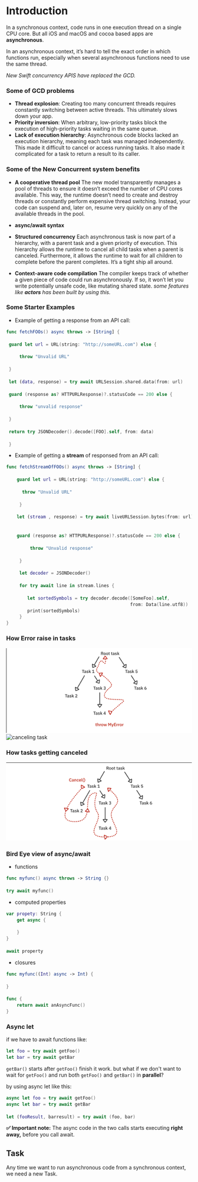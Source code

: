 # Introduction

In a synchronous context, code runs in one execution thread on a single CPU core.
But all iOS and macOS and cocoa based apps are **asynchronous**.

In an asynchronous context, it’s hard to tell the exact order in which functions run, especially when several asynchronous functions need to use the same thread.

*New Swift concurrency APIS have replaced the GCD.*

### Some of GCD problems
* **Thread explosion**: Creating too many concurrent threads requires constantly switching between active threads. This ultimately slows down your app.
* **Priority inversion**: When arbitrary, low-priority tasks block the execution of high-priority tasks waiting in the same queue.
* **Lack of execution hierarchy**: Asynchronous code blocks lacked an execution hierarchy, meaning each task was managed independently. This made it difficult to cancel or access running tasks. It also made it complicated for a task to return a result to its caller.

### Some of the New Concurrent system benefits
* **A cooperative thread pool**
The new model transparently manages a pool of threads to ensure it doesn’t exceed the number of CPU cores available. This way, the runtime doesn’t need to create and destroy threads or constantly perform expensive thread switching. Instead, your code can suspend and, later on, resume very quickly on any of the available threads in the pool.

* **async/await syntax**

* **Structured concurrency**
Each asynchronous task is now part of a hierarchy, with a parent task and a given priority of execution. This hierarchy allows the runtime to cancel all child tasks when a parent is canceled. Furthermore, it allows the runtime to wait for all children to complete before the parent completes. It’s a tight ship all around.

* **Context-aware code compilation**
The compiler keeps track of whether a given piece of code could run asynchronously. If so, it won’t let you write potentially unsafe code, like mutating shared state.
*some features like **actors** has been built by using this.*


### Some Starter Examples

* Example of getting a response from an API call:

``` swift      
func fetchFOOs() async throws -> [String] {

 guard let url = URL(string: "http://someURL.com") else {

	 throw "Unvalid URL"

 }

 let (data, response) = try await URLSession.shared.data(from: url)

 guard (response as? HTTPURLResponse)?.statusCode == 200 else {

	 throw "unvalid response"

 }

 return try JSONDecoder().decode([FOO].self, from: data)

 }   

```  


* Example of getting a **stream** of responsed from an API call:

``` swift      
func fetchStreamOfFOOs() async throws -> [String] {

	guard let url = URL(string: "http://someURL.com") else {

	  throw "Unvalid URL"

	 }

	let (stream , response) = try await liveURLSession.bytes(from: url)


	guard (response as? HTTPURLResponse)?.statusCode == 200 else {

		 throw "Unvalid response"

	 }

	 let decoder = JSONDecoder()

	 for try await line in stream.lines {

		let sortedSymbols = try decoder.decode([SomeFoo].self,
											   from: Data(line.utf8))
		print(sortedSymbols)
	 }
}

```  

### How Error raise in tasks
![task throw error](./attachments/throw_error.png)
![canceling task](../attachments/throw_error.png)

### How tasks getting canceled
![](./attachments/canceling_task.png)


### Bird Eye view of async/await

* functions
```swift
func myfunc() async throws -> String {}

try await myfunc()
```

* computed properties
```swift       
var propety: String {
	get async {

	}
}

await property
```

* closures
```swift       
func myfunc((Int) async -> Int) {
	
}

func {
	return await anAsyncFunc()
}
```

### Async let

if we have to await functions like:
```swift       
let foo = try await getFoo()
let bar = try await getBar
```
`getBar()` starts after `getFoo()` finish it work. but what if we don't want to wait for `getFoo()` and run both `getFoo()` and `getBar()` in **parallel**?

by using async let like this:
```swift       
async let foo = try await getFoo()
async let bar = try await getBar

let (fooResult, barresult) = try await (foo, bar)

```

**✅  Important note:** The async code in the two calls starts executing **right away,** before you call await. 

## Task
Any time we want to run asynchronous code from a synchronous context, we need a new Task.

